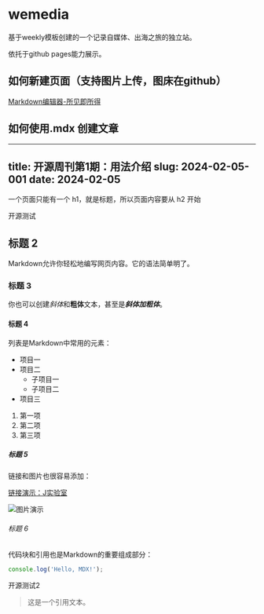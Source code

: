 # wemedia

基于weekly模板创建的一个记录自媒体、出海之旅的独立站。

依托于github pages能力展示。

## 如何新建页面（支持图片上传，图床在github）

[Markdown编辑器-所见即所得](https://wangwenjie1314.github.io/mdnice/)


## 如何使用.mdx 创建文章 

---
title: 开源周刊第1期：用法介绍
slug: 2024-02-05-001
date: 2024-02-05
---


一个页面只能有一个 h1，就是标题，所以页面内容要从 h2 开始

开源测试

## 标题 2

Markdown允许你轻松地编写网页内容。它的语法简单明了。

### 标题 3

你也可以创建*斜体*和**粗体**文本，甚至是***斜体加粗体***。

#### 标题 4

列表是Markdown中常用的元素：

- 项目一
- 项目二
  - 子项目一
  - 子项目二
- 项目三

1. 第一项
2. 第二项
3. 第三项

##### 标题 5

链接和图片也很容易添加：

[链接演示：J实验室](https://www.weijunext.com/make-a-friendss)

![图片演示](/logo.svg)

###### 标题 6

代码块和引用也是Markdown的重要组成部分：

```javascript
console.log('Hello, MDX!');
```

开源测试2

> 这是一个引用文本。

